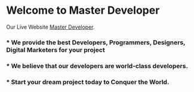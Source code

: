 # Welcome to Master Developer

Our Live Website [Master Developer](https://assignment-8-programming-hero.netlify.app/).

### * We provide the best Developers, Programmers, Designers, Digital Marketers for your project

### * We believe that our developers are world-class developers.

### * Start your dream project today to Conquer the World.
